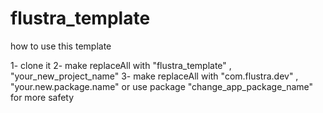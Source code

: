 # flustra_template
how to use this template

1- clone it
2- make replaceAll with "flustra_template" , "your_new_project_name"
3- make replaceAll with "com.flustra.dev" , "your.new.package.name"
    or use package "change_app_package_name" for more safety



